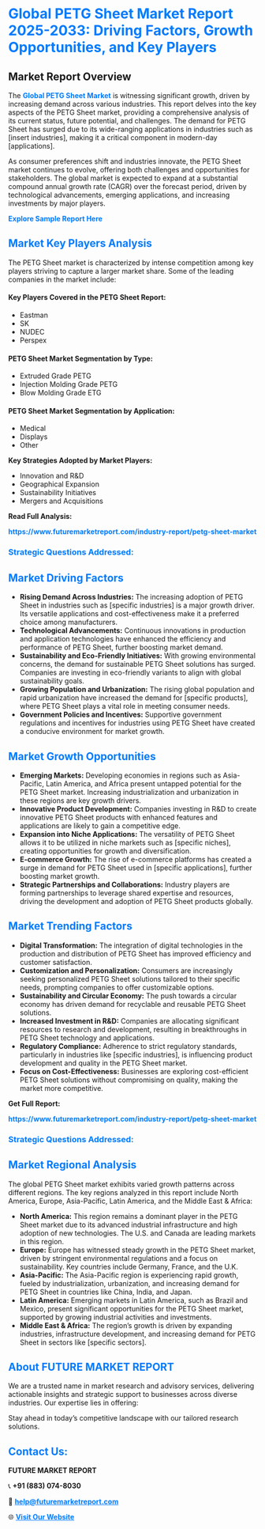 <h1 style="color: #007BFF;">Global PETG Sheet Market Report 2025-2033: Driving Factors, Growth Opportunities, and Key Players</h1>

<section id="overview">
<h2>Market Report Overview</h2>
<p>The <a href="https://www.futuremarketreport.com/industry-report/petg-sheet-market" style="color: #007BFF; text-decoration: none;"><strong>Global PETG Sheet Market</strong></a> is witnessing significant growth, driven by increasing demand across various industries. This report delves into the key aspects of the PETG Sheet market, providing a comprehensive analysis of its current status, future potential, and challenges. The demand for PETG Sheet has surged due to its wide-ranging applications in industries such as [insert industries], making it a critical component in modern-day [applications].</p>
<p>As consumer preferences shift and industries innovate, the PETG Sheet market continues to evolve, offering both challenges and opportunities for stakeholders. The global market is expected to expand at a substantial compound annual growth rate (CAGR) over the forecast period, driven by technological advancements, emerging applications, and increasing investments by major players.</p>
</section>

<section id="overview">
<p><a href="https://www.futuremarketreport.com/request-sample/reportId=83553" style="color: #007BFF; text-decoration: none;"><strong>Explore Sample Report Here</strong></a></p>
</section>

<section id="key-players">
<h2 style="color: #007BFF;">Market Key Players Analysis</h2>
<p>The PETG Sheet market is characterized by intense competition among key players striving to capture a larger market share. Some of the leading companies in the market include:</p>
<h4>Key Players Covered in the PETG Sheet Report:</h4>
<ul><li>Eastman</li><li>SK</li><li>NUDEC</li><li>Perspex</li></ul>
<h4>PETG Sheet Market Segmentation by Type:</h4>
<ul><li>Extruded Grade PETG</li><li>Injection Molding Grade PETG</li><li>Blow Molding Grade ETG</li></ul>

<h4>PETG Sheet Market Segmentation by Application:</h4>
<ul><li>Medical</li><li>Displays</li><li>Other</li></ul>
<p><strong>Key Strategies Adopted by Market Players:</strong></p>
<ul>
<li>Innovation and R&D</li>
<li>Geographical Expansion</li>
<li>Sustainability Initiatives</li>
<li>Mergers and Acquisitions</li>
</ul>
</section>

<section>
<p><strong>Read Full Analysis: </strong></p><a href="https://www.futuremarketreport.com/industry-report/petg-sheet-market" style="color: #007BFF; text-decoration: none;"><strong>https://www.futuremarketreport.com/industry-report/petg-sheet-market</strong></a>
<h3 style="color: #007BFF;">Strategic Questions Addressed:</h3>
</section>

<section id="driving-factors">
<h2 style="color: #007BFF;">Market Driving Factors</h2>
<ul>
<li><strong>Rising Demand Across Industries:</strong> The increasing adoption of PETG Sheet in industries such as [specific industries] is a major growth driver. Its versatile applications and cost-effectiveness make it a preferred choice among manufacturers.</li>
<li><strong>Technological Advancements:</strong> Continuous innovations in production and application technologies have enhanced the efficiency and performance of PETG Sheet, further boosting market demand.</li>
<li><strong>Sustainability and Eco-Friendly Initiatives:</strong> With growing environmental concerns, the demand for sustainable PETG Sheet solutions has surged. Companies are investing in eco-friendly variants to align with global sustainability goals.</li>
<li><strong>Growing Population and Urbanization:</strong> The rising global population and rapid urbanization have increased the demand for [specific products], where PETG Sheet plays a vital role in meeting consumer needs.</li>
<li><strong>Government Policies and Incentives:</strong> Supportive government regulations and incentives for industries using PETG Sheet have created a conducive environment for market growth.</li>
</ul>
</section>

<section id="growth-opportunities">
<h2 style="color: #007BFF;">Market Growth Opportunities</h2>
<ul>
<li><strong>Emerging Markets:</strong> Developing economies in regions such as Asia-Pacific, Latin America, and Africa present untapped potential for the PETG Sheet market. Increasing industrialization and urbanization in these regions are key growth drivers.</li>
<li><strong>Innovative Product Development:</strong> Companies investing in R&D to create innovative PETG Sheet products with enhanced features and applications are likely to gain a competitive edge.</li>
<li><strong>Expansion into Niche Applications:</strong> The versatility of PETG Sheet allows it to be utilized in niche markets such as [specific niches], creating opportunities for growth and diversification.</li>
<li><strong>E-commerce Growth:</strong> The rise of e-commerce platforms has created a surge in demand for PETG Sheet used in [specific applications], further boosting market growth.</li>
<li><strong>Strategic Partnerships and Collaborations:</strong> Industry players are forming partnerships to leverage shared expertise and resources, driving the development and adoption of PETG Sheet products globally.</li>
</ul>
</section>

<section id="trending-factors">
<h2 style="color: #007BFF;">Market Trending Factors</h2>
<ul>
<li><strong>Digital Transformation:</strong> The integration of digital technologies in the production and distribution of PETG Sheet has improved efficiency and customer satisfaction.</li>
<li><strong>Customization and Personalization:</strong> Consumers are increasingly seeking personalized PETG Sheet solutions tailored to their specific needs, prompting companies to offer customizable options.</li>
<li><strong>Sustainability and Circular Economy:</strong> The push towards a circular economy has driven demand for recyclable and reusable PETG Sheet solutions.</li>
<li><strong>Increased Investment in R&D:</strong> Companies are allocating significant resources to research and development, resulting in breakthroughs in PETG Sheet technology and applications.</li>
<li><strong>Regulatory Compliance:</strong> Adherence to strict regulatory standards, particularly in industries like [specific industries], is influencing product development and quality in the PETG Sheet market.</li>
<li><strong>Focus on Cost-Effectiveness:</strong> Businesses are exploring cost-efficient PETG Sheet solutions without compromising on quality, making the market more competitive.</li>
</ul>
</section>

<section>
<p><strong>Get Full Report: </strong></p><a href="https://www.futuremarketreport.com/industry-report/petg-sheet-market" style="color: #007BFF; text-decoration: none;"><strong>https://www.futuremarketreport.com/industry-report/petg-sheet-market</strong></a>
<h3 style="color: #007BFF;">Strategic Questions Addressed:</h3>
</section>


<section id="regional-analysis">
<h2 style="color: #007BFF;">Market Regional Analysis</h2>
<p>The global PETG Sheet market exhibits varied growth patterns across different regions. The key regions analyzed in this report include North America, Europe, Asia-Pacific, Latin America, and the Middle East & Africa:</p>
<ul>
<li><strong>North America:</strong> This region remains a dominant player in the PETG Sheet market due to its advanced industrial infrastructure and high adoption of new technologies. The U.S. and Canada are leading markets in this region.</li>
<li><strong>Europe:</strong> Europe has witnessed steady growth in the PETG Sheet market, driven by stringent environmental regulations and a focus on sustainability. Key countries include Germany, France, and the U.K.</li>
<li><strong>Asia-Pacific:</strong> The Asia-Pacific region is experiencing rapid growth, fueled by industrialization, urbanization, and increasing demand for PETG Sheet in countries like China, India, and Japan.</li>
<li><strong>Latin America:</strong> Emerging markets in Latin America, such as Brazil and Mexico, present significant opportunities for the PETG Sheet market, supported by growing industrial activities and investments.</li>
<li><strong>Middle East & Africa:</strong> The region’s growth is driven by expanding industries, infrastructure development, and increasing demand for PETG Sheet in sectors like [specific sectors].</li>
</ul>
</section>

<footer>
<h2 style="color: #007BFF;">About FUTURE MARKET REPORT</h2>
<p>We are a trusted name in market research and advisory services, delivering actionable insights and strategic support to businesses across diverse industries. Our expertise lies in offering:</p>

<p>Stay ahead in today’s competitive landscape with our tailored research solutions.</p>

<h2 style="color: #007BFF;">Contact Us:</h2>
<p><strong>FUTURE MARKET REPORT</strong></p>
<p>📞 <strong>+91 (883) 074-8030</strong></p>
<p>📧 <strong><a href="mailto:help@futuremarketreport.com" style="color: #007BFF;">help@futuremarketreport.com</a></strong></p>
<p>🌐 <strong><a href="https://www.futuremarketreport.com/" style="color: #007BFF;">Visit Our Website</a></strong></p>
</footer>